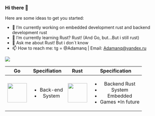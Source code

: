 ### Hi there 👋
Here are some ideas to get you started:

- 🔭 I’m currently working on embedded development rust and backend development rust
- 🌱 I’m currently learning Rust? Rust! (And Go, but...But i still rust) 
- 💬 Ask me about Rust! But i don`t know
- 📫 How to reach me: tg = @Adamanq | Email: Adamanq@yandex.ru 

<a href="https://github.com/anuraghazra/github-readme-stats">
  <img align="center" src="https://github-readme-stats.vercel.app/api?username=Adamanr&hide_border=true&show_icons=true&theme=moltack"/>
</a>
 
| Go        | Specifiation           | Rust | Specification |
| ------------- |:-------------:|:-------------:|:-------------:|
|  <img height="64" width="64" src="https://cdn.jsdelivr.net/npm/simple-icons@v7/icons/go.svg" /> |  <ul> <li>Back-end</li> <li>System</li> </ul> |<img height="64" width="64" src="https://cdn.jsdelivr.net/npm/simple-icons@v7/icons/rust.svg" /> |     <ul><li>Backend Rust</li><li>System</li> <li>Embedded</li><li>Games *In future </li></ul> |





